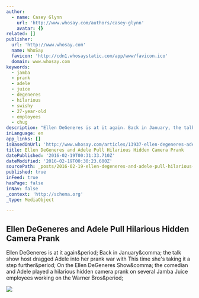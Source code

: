 ```yaml
---
author:
  - name: Casey Glynn
    url: 'http://www.whosay.com/authors/casey-glynn'
    avatar: {}
related: []
publisher:
  url: 'http://www.whosay.com'
  name: WhoSay
  favicon: 'http://cdn1.whosaystatic.com/app/www/favicon.ico'
  domain: www.whosay.com
keywords:
  - jamba
  - prank
  - adele
  - juice
  - degeneres
  - hilarious
  - swishy
  - 27-year-old
  - employees
  - chug
description: "Ellen DeGeneres is at it again. Back in January, the talk show host dragged Adele into her prank war with This time she's taking it a step further. On the Ellen DeGeneres Show, the comedian and Adele played a hilarious hidden camera prank on several Jamba Juice employees working on the Warner Bros."
inLanguage: en
app_links: []
isBasedOnUrl: 'http://www.whosay.com/articles/13937-ellen-degeneres-adele-prank?utm_source=WhoSay%20Fans%20-%20Best%20of%20the%20Week&utm_campaign=bba46d6687-Best%20of%20the%20Day%20Email&utm_medium=email&utm_term=0_df25b7c67d-bba46d6687-138996225'
title: Ellen DeGeneres and Adele Pull Hilarious Hidden Camera Prank
datePublished: '2016-02-19T00:31:33.710Z'
dateModified: '2016-02-19T00:30:23.600Z'
sourcePath: _posts/2016-02-19-ellen-degeneres-and-adele-pull-hilarious-hidden-camera-prank.md
published: true
inFeed: true
hasPage: false
inNav: false
_context: 'http://schema.org'
_type: MediaObject

---
```

<article style=""><h1>Ellen DeGeneres and Adele Pull Hilarious Hidden Camera Prank</h1><p>Ellen DeGeneres is at it again&amp;period; Back in January&amp;comma; the talk show host dragged Adele into her prank war with This time she's taking it a step further&amp;period; On the Ellen DeGeneres Show&amp;comma; the comedian and Adele played a hilarious hidden camera prank on several Jamba Juice employees working on the Warner Bros&amp;period;</p><img src="http://media2.whosaystatic.com/887757/887757_654x440.jpg" /></article>